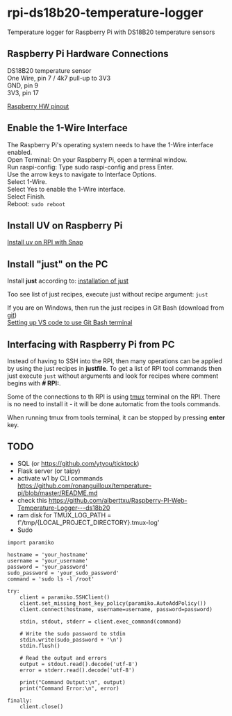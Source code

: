 # rpi-ds18b20-temperature-logger
Temperature logger for Raspberry Pi with DS18B20 temperature sensors

## Raspberry Pi Hardware Connections

DS18B20 temperature sensor<br>
One Wire, pin 7 / 4k7 pull-up to 3V3<br>
GND, pin 9<br>
3V3, pin 17<br>

[Raspberry HW pinout](]https://www.youngwonks.com/blog/Raspberry-Pi-3-Pinout)

## Enable the 1-Wire Interface

The Raspberry Pi's operating system needs to have the 1-Wire interface enabled.<br>
Open Terminal: On your Raspberry Pi, open a terminal window.<br>
Run raspi-config: Type sudo raspi-config and press Enter.<br>
Use the arrow keys to navigate to Interface Options.<br>
Select 1-Wire.<br>
Select Yes to enable the 1-Wire interface.<br>
Select Finish.<br>
Reboot: ```sudo reboot```<br>

## Install UV on Raspberry Pi

[Install uv on RPI with Snap](https://snapcraft.io/install/astral-uv/raspbian)

## Install "just" on the PC

Install **just** according to: [installation of just](https://github.com/christianhansenx/hansen-developer-notes/blob/main/tools-and-apps/just/README.MD)

Too see list of just recipes, execute just without recipe argument: ```just```

If you are on Windows, then run the just recipes in Git Bash (download from  [git](https://git-scm.com/))<br>
[Setting up VS code to use Git Bash terminal](https://github.com/christianhansenx/hansen-developer-notes/blob/main/tools-and-apps/vs-code/README.MD#windows---git-bash-terminal)

## Interfacing with Raspberry Pi from PC

Instead of having to SSH into the RPI, then many operations can be applied by using the just recipes in **justfile**.
To get a list of RPI tool commands then just execute ```just``` without arguments and look for recipes where comment begins with **# RPI:**.

Some of the connections to th RPI is using [tmux](https://github.com/tmux/tmux/wiki) terminal on the RPI. There is no need to install it - it will be done automatic from the tools commands.

When running tmux from tools terminal, it can be stopped by pressing **enter** key.

## TODO

- SQL (or https://github.com/ytyou/ticktock)
- Flask server (or taipy)
- activate w1 by CLI commands https://github.com/ronanguilloux/temperature-pi/blob/master/README.md
- check this https://github.com/alberttxu/Raspberry-PI-Web-Temperature-Logger---ds18b20
- ram disk for TMUX_LOG_PATH = f'/tmp/{LOCAL_PROJECT_DIRECTORY}.tmux-log'
- Sudo
```
import paramiko

hostname = 'your_hostname'
username = 'your_username'
password = 'your_password'
sudo_password = 'your_sudo_password'
command = 'sudo ls -l /root'

try:
    client = paramiko.SSHClient()
    client.set_missing_host_key_policy(paramiko.AutoAddPolicy())
    client.connect(hostname, username=username, password=password)

    stdin, stdout, stderr = client.exec_command(command)

    # Write the sudo password to stdin
    stdin.write(sudo_password + '\n')
    stdin.flush()

    # Read the output and errors
    output = stdout.read().decode('utf-8')
    error = stderr.read().decode('utf-8')

    print("Command Output:\n", output)
    print("Command Error:\n", error)

finally:
    client.close()
```